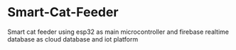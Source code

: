 # Smart-Cat-Feeder
Smart cat feeder using esp32 as main microcontroller and firebase realtime database as cloud database and iot platform

